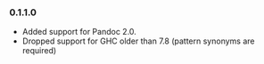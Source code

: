 ### 0.1.1.0

- Added support for Pandoc 2.0.
- Dropped support for GHC older than 7.8 (pattern synonyms are required)

